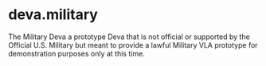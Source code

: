 # deva.military
The Military Deva a prototype Deva that is not official or supported by the Official U.S. Military but meant to provide a lawful Military VLA prototype for demonstration purposes only at this time.
